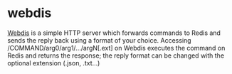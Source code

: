 webdis
======

[Webdis][1] is a simple HTTP server which forwards commands to Redis and sends
the reply back using a format of your choice. Accessing
/COMMAND/arg0/arg1/.../argN[.ext] on Webdis executes the command on Redis and
returns the response; the reply format can be changed with the optional
extension (.json, .txt…)

[1]: https://webd.is/

